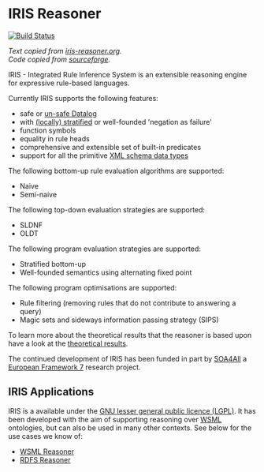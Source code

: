 IRIS Reasoner
=============
[![Build Status](https://travis-ci.org/scalahub/iris-reasoner.svg?branch=master)](https://travis-ci.org/scalahub/iris-reasoner)

_Text copied from [iris-reasoner.org](http://iris-reasoner.org)._  
_Code copied from [sourceforge](https://sourceforge.net/projects/iris-reasoner/)._

IRIS - Integrated Rule Inference System is an extensible reasoning engine for expressive rule-based languages.

Currently IRIS supports the following features:

* safe or [un-safe Datalog](http://iris-reasoner.org/saferules)
* with [(locally) stratified](http://iris-reasoner.org/stratification) or well-founded 'negation as failure'
* function symbols
* equality in rule heads
* comprehensive and extensible set of built-in predicates
* support for all the primitive [XML schema data types](http://www.w3.org/TR/xmlschema-2/#built-in-datatypes)

The following bottom-up rule evaluation algorithms are supported:

* Naive
* Semi-naive

The following top-down evaluation strategies are supported:

* SLDNF
* OLDT

The following program evaluation strategies are supported:

* Stratified bottom-up
* Well-founded semantics using alternating fixed point

The following program optimisations are supported:

* Rule filtering (removing rules that do not contribute to answering a query)
* Magic sets and sideways information passing strategy (SIPS)

To learn more about the theoretical results that the reasoner is based upon have a look at the [theoretical results](http://iris-reasoner.org/foundations).

The continued development of IRIS has been funded in part by 
[SOA4All](http://www.soa4all.eu/) a [European Framework 7](http://cordis.europa.eu/fp7/home_en.html) research project.

IRIS Applications
-----------------

IRIS is a available under the 
[GNU lesser general public licence (LGPL)](https://www.gnu.org/licenses/lgpl-2.1.en.html). It has been developed with the aim of supporting reasoning over [WSML](http://www.wsmo.org/wsml/wsml-syntax) ontologies, but can also be used in many other contexts. See below for the use cases we know of:

* [WSML Reasoner](http://iris-reasoner.org/wsml2reasoner)
* [RDFS Reasoner](http://iris-reasoner.org/rdfsreasoner)



